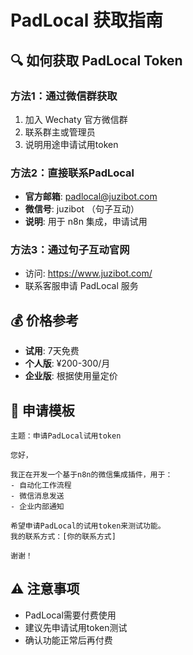 # PadLocal 获取指南

## 🔍 如何获取 PadLocal Token

### 方法1：通过微信群获取
1. 加入 Wechaty 官方微信群
2. 联系群主或管理员
3. 说明用途申请试用token

### 方法2：直接联系PadLocal
- **官方邮箱**: padlocal@juzibot.com
- **微信号**: juzibot （句子互动）
- **说明**: 用于 n8n 集成，申请试用

### 方法3：通过句子互动官网
- 访问: https://www.juzibot.com/
- 联系客服申请 PadLocal 服务

## 💰 价格参考
- **试用**: 7天免费
- **个人版**: ¥200-300/月
- **企业版**: 根据使用量定价

## 📧 申请模板
```
主题：申请PadLocal试用token

您好，

我正在开发一个基于n8n的微信集成插件，用于：
- 自动化工作流程
- 微信消息发送
- 企业内部通知

希望申请PadLocal的试用token来测试功能。
我的联系方式：[你的联系方式]

谢谢！
```

## ⚠️ 注意事项
- PadLocal需要付费使用
- 建议先申请试用token测试
- 确认功能正常后再付费